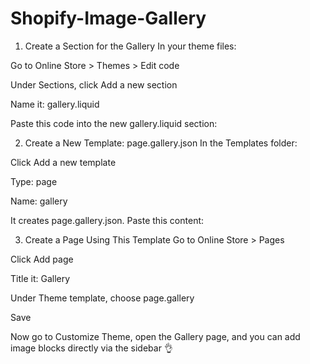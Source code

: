 # Shopify-Image-Gallery

1. Create a Section for the Gallery
In your theme files:

Go to Online Store > Themes > Edit code

Under Sections, click Add a new section

Name it: gallery.liquid

Paste this code into the new gallery.liquid section:

2. Create a New Template: page.gallery.json
In the Templates folder:

Click Add a new template

Type: page

Name: gallery

It creates page.gallery.json. Paste this content:

3. Create a Page Using This Template
Go to Online Store > Pages

Click Add page

Title it: Gallery

Under Theme template, choose page.gallery

Save

Now go to Customize Theme, open the Gallery page, and you can add image blocks directly via the sidebar 👌
